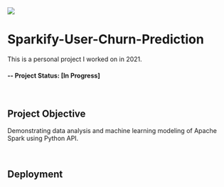 <img src="/image/image.img">

# Sparkify-User-Churn-Prediction
This is a personal project I worked on in 2021.

#### -- Project Status: [In Progress]

<br />

## Project Objective
Demonstrating data analysis and machine learning modeling of Apache Spark using Python API.

<br />

## Deployment

